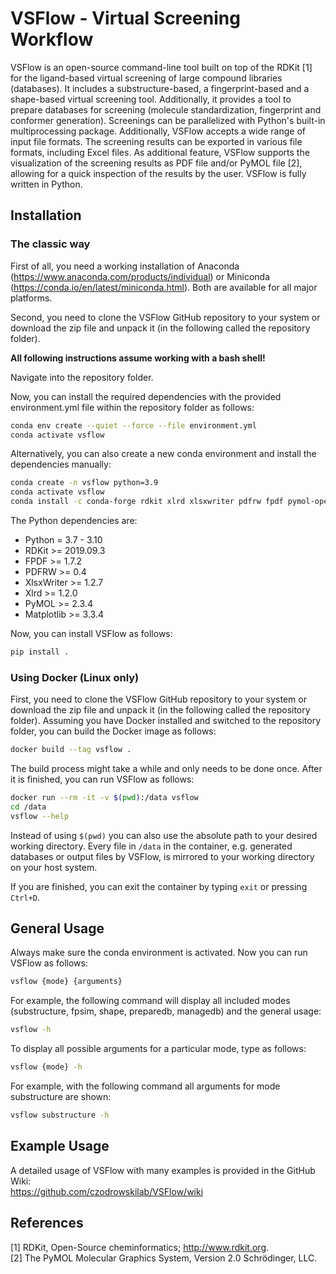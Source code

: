 # VSFlow - Virtual Screening Workflow

VSFlow is an open-source command-line tool built on top of the RDKit [1] for the ligand-based virtual screening 
of large compound libraries (databases). It includes a substructure-based, a fingerprint-based 
and a shape-based virtual screening tool. Additionally, it provides a tool to prepare databases for 
screening (molecule standardization, fingerprint and conformer generation). Screenings can be 
parallelized with Python's built-in multiprocessing package. Additionally, VSFlow accepts a wide 
range of input file formats. The screening results can be exported in various file formats, including Excel files.
As additional feature, VSFlow supports the visualization of the screening results as PDF file
and/or PyMOL file [2], allowing for a quick inspection of the results by the user. VSFlow is fully 
written in Python.

## Installation

### The classic way

First of all, you need a working installation of Anaconda (https://www.anaconda.com/products/individual) or Miniconda (https://conda.io/en/latest/miniconda.html). Both are available for all major platforms.  

Second, you need to clone the VSFlow GitHub repository to your system or download the zip file and unpack it (in the following called the repository folder).   

**All following instructions assume working with a bash shell!**  

Navigate into the repository folder.  

Now, you can install the required dependencies with the provided environment.yml file within the repository folder as follows:
```bash
conda env create --quiet --force --file environment.yml
conda activate vsflow
```
Alternatively, you can also create a new conda environment and install the dependencies manually:
```bash
conda create -n vsflow python=3.9
conda activate vsflow
conda install -c conda-forge rdkit xlrd xlsxwriter pdfrw fpdf pymol-open-source matplotlib 
```
The Python dependencies are:  
* Python = 3.7 - 3.10
* RDKit >= 2019.09.3
* FPDF >= 1.7.2
* PDFRW >= 0.4
* XlsxWriter >= 1.2.7
* Xlrd >= 1.2.0
* PyMOL >= 2.3.4
* Matplotlib >= 3.3.4  

Now, you can install VSFlow as follows:
```bash
pip install .
```

### Using Docker (Linux only)

First, you need to clone the VSFlow GitHub repository to your system or download the zip file and unpack it (in the following called the repository folder).
Assuming you have Docker installed and switched to the repository folder, you can build the Docker image as follows:
```bash
docker build --tag vsflow .
```
The build process might take a while and only needs to be done once. After it is finished, you can run VSFlow as follows:
```bash
docker run --rm -it -v $(pwd):/data vsflow
cd /data
vsflow --help
```
Instead of using `$(pwd)` you can also use the absolute path to your desired working directory. Every file in `/data` in the container, e.g. generated databases or output files by VSFlow,
is mirrored to your working directory on your host system.

If you are finished, you can exit the container by typing `exit` or pressing `Ctrl+D`.

## General Usage
Always make sure the conda environment is activated.
Now you can run VSFlow as follows:  
```bash
vsflow {mode} {arguments}
```
For example, the following command will display all included modes (substructure, fpsim, shape, preparedb, managedb) and the general usage:
```bash
vsflow -h
```
To display all possible arguments for a particular mode, type as follows:
```bash
vsflow {mode} -h
```
For example, with the following command all arguments for mode substructure are shown:
```bash
vsflow substructure -h
```

## Example Usage

A detailed usage of VSFlow with many examples is provided in the GitHub Wiki:  
https://github.com/czodrowskilab/VSFlow/wiki

## References

[1] RDKit, Open-Source cheminformatics; http://www.rdkit.org.  
[2] The PyMOL Molecular Graphics System, Version 2.0 Schrödinger, LLC.

